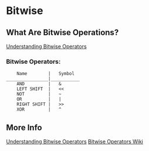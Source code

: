 # Bitwise

## What Are Bitwise Operations?
[Understanding Bitwise Operators](https://rb.gy/gxiku)

### Bitwise Operators:
```
    Name        |   Symbol      
________________|___________
    AND         |   &   
    LEFT SHIFT  |   <<
    NOT         |   ~    
    OR          |   |
    RIGHT SHIFT |   >>
    XOR         |   ^           
```

## More Info
[Understanding Bitwise Operators](https://rb.gy/gxiku)
[Bitwise Operators Wiki](https://rb.gy/gzjxq)